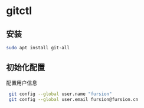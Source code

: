 # gitctl

## 安装

```bash
sudo apt install git-all
```

## 初始化配置
配置用户信息
```bash
 git config --global user.name "fursion"
 git config --global user.email fursion@fursion.cn
```